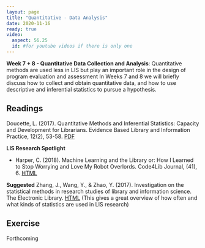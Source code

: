 ```yaml
---
layout: page
title: "Quantitative - Data Analysis"
date: 2020-11-16
ready: true
video:
  aspect: 56.25
  id: #for youtube videos if there is only one
---
```



**Week 7 + 8 - Quantitative Data Collection and Analysis**: Quantitative methods are used less in LIS but play an important role in the design of program evaluation and assessment In Weeks 7 and 8 we will briefly discuss how to collect and obtain quantitative data, and how to use descriptive and inferential statistics to pursue a hypothesis.

## Readings
Doucette, L. (2017). Quantitative Methods and Inferential Statistics: Capacity and Development for Librarians. Evidence Based Library and Information Practice, 12(2), 53-58. [PDF](https://journals.library.ualberta.ca/eblip/index.php/EBLIP/article/view/28873/21388)

**LIS Research Spotlight**
- Harper, C. (2018). Machine Learning and the Library or: How I Learned to Stop Worrying and Love My Robot Overlords. Code4Lib Journal, (41), 6. [HTML](https://journal.code4lib.org/articles/13671)

**Suggested**
Zhang, J., Wang, Y., & Zhao, Y. (2017). Investigation on the statistical methods in research studies of library and information science. The Electronic Library. [HTML](https://www.emerald.com/insight/content/doi/10.1108/EL-02-2016-0042/full/html) (This gives a great overview of how often and what kinds of statistics are used in LIS research)

## Exercise
Forthcoming
